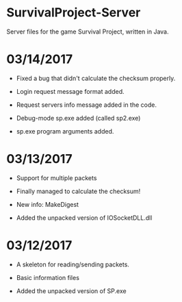 # SurvivalProject-Server
Server files for the game Survival Project, written in Java.

# 03/14/2017
* Fixed a bug that didn't calculate the checksum properly.

* Login request message format added.

* Request servers info message added in the code.

* Debug-mode sp.exe added (called sp2.exe)

* sp.exe program arguments added.


# 03/13/2017
* Support for multiple packets

* Finally managed to calculate the checksum!

* New info: MakeDigest

* Added the unpacked version of IOSocketDLL.dll

# 03/12/2017

* A skeleton for reading/sending packets.

* Basic information files

* Added the unpacked version of SP.exe
